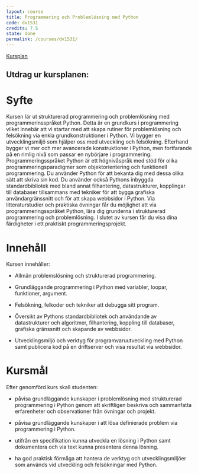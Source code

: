 ```yaml
---
layout: course
title: Programmering och Problemlösning med Python
code: dv1531
credits: 7.5
state: done
permalink: /courses/dv1531/
---
```


[Kursplan](/files/courseplan/dv1531.pdf)

Utdrag ur kursplanen:
---

Syfte
===
Kursen lär ut strukturerad programmering och
problemlösning med programmerinsspråket
Python.
Detta är en grundkurs i programmering vilket
innebär att vi startar med att skapa rutiner för
problemlösning och felsökning via enkla
grundkonstruktioner i Python. Vi bygger en
utvecklingsmiljö som hjälper oss med utveckling
och felsökning. Efterhand bygger vi mer och mer
avancerade konstruktioner i Python, men
fortfarande på en rimlig nivå som passar en
nybörjare i programmering.
Programmeringsspråket Python är ett högnivåspråk
med stöd för olika programmeringsparadigmer som
objektorientering och funktionell programmering.
Du använder Python för att bekanta dig med dessa
olika sätt att skriva sin kod. Du använder också
Pythons inbyggda standardbibliotek med bland
annat filhantering, datastrukturer, kopplingar till
databaser tillsammans med tekniker för att bygga
grafiska användargränssnitt och för att skapa
webbsidor i Python.
Via litteraturstudier och praktiska övningar får du
möjlighet att via programmeringsspråket Python,
lära dig grunderna i strukturerad programmering
och problemlösning. I slutet av kursen får du visa
dina färdigheter i ett praktiskt
programmeringsprojekt.

Innehåll
===
Kursen innehåller:

- Allmän problemslösning och strukturerad
programmering.

- Grundläggande programmering i Python med
variabler, loopar, funktioner, argument.

- Felsökning, felkoder och tekniker att debugga sitt
program.

- Översikt av Pythons standardbibliotek och
användande av datastrukturer och algoritmer,
filhantering, koppling till databaser, grafiska
gränssnitt och skapande av webbsidor.

- Utvecklingsmiljö och verktyg för
programvaruutveckling med Python samt publicera
kod på en driftserver och visa resultat via
webbsidor.


Kursmål
===
Efter genomförd kurs skall studenten:

- påvisa grundläggande kunskaper i problemlösning
med strukturerad programmering i Python genom
att skriftligen beskriva och sammanfatta
erfarenheter och observationer från övningar och
projekt.

- påvisa grundläggande kunskaper i att lösa
definierade problem via programmering i Python.

- utifrån en specifikation kunna utveckla en lösning i
Python samt dokumentera och via text kunna
presentera denna lösning.
- ha god praktisk förmåga att hantera de verktyg
och utvecklingsmiljöer som används vid utveckling
och felsökningar med Python.
